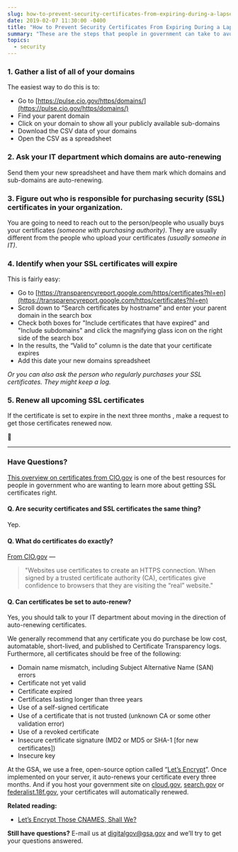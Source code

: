 ```yaml
---
slug: how-to-prevent-security-certificates-from-expiring-during-a-lapse-in-operations
date: 2019-02-07 11:30:00 -0400
title: "How to Prevent Security Certificates From Expiring During a Lapse in Operations"
summary: "These are the steps that people in government can take to avoid having security certificates expire during a lapse in operations."
topics:
  - security
---
```


### 1. Gather a list of all of your domains

The easiest way to do this is to:

- Go to [https://pulse.cio.gov/https/domains/](https://pulse.cio.gov/https/domains/)
- Find your parent domain
- Click on your domain to show all your publicly available sub-domains
- Download the CSV data of your domains
- Open the CSV as a spreadsheet

### 2. Ask your IT department which domains are auto-renewing

Send them your new spreadsheet and have them mark which domains and sub-domains are auto-renewing.

### 3. Figure out who is responsible for purchasing security (SSL) certificates in your organization.

You are going to need to reach out to the person/people who usually buys your certificates _(someone with purchasing authority)_. They are usually different from the people who upload your certificates _(usually someone in IT)_.

### 4. Identify when your SSL certificates will expire

This is fairly easy:

- Go to [https://transparencyreport.google.com/https/certificates?hl=en](https://transparencyreport.google.com/https/certificates?hl=en)
- Scroll down to “Search certificates by hostname” and enter your parent domain in the search box
- Check both boxes for "Include certificates that have expired" and "Include subdomains" and click the magnifying glass icon on the right side of the search box
- In the results, the “Valid to” column is the date that your certificate expires
- Add this date your new domains spreadsheet

_Or you can also ask the person who regularly purchases your SSL certificates. They might keep a log._

### 5. Renew all upcoming SSL certificates

If the certificate is set to expire in the next three months , make a request to get those certificates renewed now.

:tada:

---

### Have Questions?

[This overview on certificates from CIO.gov](https://https.cio.gov/certificates/) is one of the best resources for people in government who are wanting to learn more about getting SSL certificates right.

#### Q. Are security certificates and SSL certificates the same thing?

Yep.

#### Q. What do certificates do exactly?

[From CIO.gov](https://https.cio.gov/certificates/) —

> "Websites use certificates to create an HTTPS connection. When signed by a trusted certificate authority (CA), certificates give confidence to browsers that they are visiting the “real” website."

#### Q. Can certificates be set to auto-renew?

Yes, you should talk to your IT department about moving in the direction of auto-renewing certificates.

We generally recommend that any certificate you do purchase be low cost, automatable, short-lived, and published to Certificate Transparency logs. Furthermore, all certificates should be free of the following:

- Domain name mismatch, including Subject Alternative Name (SAN) errors
- Certiﬁcate not yet valid
- Certiﬁcate expired
- Certificates lasting longer than three years
- Use of a self-signed certiﬁcate
- Use of a certiﬁcate that is not trusted (unknown CA or some other validation error)
- Use of a revoked certiﬁcate
- Insecure certiﬁcate signature (MD2 or MD5 or SHA-1 [for new certificates])
- Insecure key

At the GSA, we use a free, open-source option called “[Let’s Encrypt](https://letsencrypt.org/)”. Once implemented on your server, it auto-renews your certificate every three months. And if you host your government site on [cloud.gov](https://cloud.gov/), [search.gov](https://search.gov/) or [federalist.18f.gov](https://federalist.18f.gov/), your certificates will automatically renewed.

**Related reading:**

- [Let’s Encrypt Those CNAMES, Shall We?](https://digital.gov/2016/09/07/lets-encrypt-those-cnames-shall-we/)

**Still have questions?**
E-mail us at [digitalgov@gsa.gov](mailto:digitalgov@gsa.gov) and we’ll try to get your questions answered.
